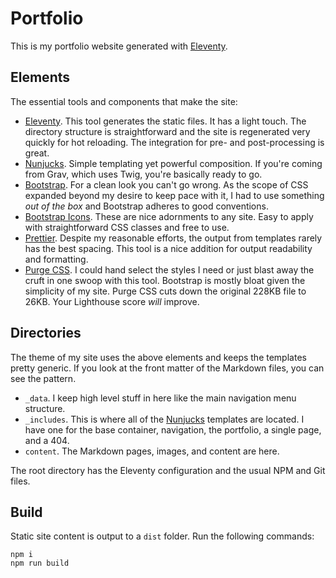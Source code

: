 # Portfolio

This is my portfolio website generated with [Eleventy](https://github.com/11ty/eleventy/).

## Elements
The essential tools and components that make the site:

  - [Eleventy](https://github.com/11ty/eleventy/). This tool generates the static files. It has a light touch. The directory structure is straightforward and the site is regenerated very quickly for hot reloading. The integration for pre- and post-processing is great.
  - [Nunjucks](https://github.com/mozilla/nunjucks). Simple templating yet powerful composition. If you're coming from Grav, which uses Twig, you're basically ready to go.
  - [Bootstrap](https://github.com/twbs/bootstrap). For a clean look you can't go wrong. As the scope of CSS expanded beyond my desire to keep pace with it, I had to use something _out of the box_ and Bootstrap adheres to good conventions.
  - [Bootstrap Icons](https://github.com/twbs/icons). These are nice adornments to any site. Easy to apply with straightforward CSS classes and free to use.
  - [Prettier](https://github.com/prettier/prettier). Despite my reasonable efforts, the output from templates rarely has the best spacing. This tool is a nice addition for output readability and formatting.
  - [Purge CSS](https://github.com/FullHuman/purgecss). I could hand select the styles I need or just blast away the cruft in one swoop with this tool. Bootstrap is mostly bloat given the simplicity of my site. Purge CSS cuts down the original 228KB file to 26KB. Your Lighthouse score _will_ improve.

## Directories
The theme of my site uses the above elements and keeps the templates pretty generic. If you look at the front matter of the Markdown files, you can see the pattern.

 - `_data`. I keep high level stuff in here like the main navigation menu structure.
 - `_includes`. This is where all of the [Nunjucks](https://github.com/mozilla/nunjucks) templates are located. I have one for the base container, navigation, the portfolio, a single page, and a 404.
 - `content`. The Markdown pages, images, and content are here.

The root directory has the Eleventy configuration and the usual NPM and Git files. 

## Build
Static site content is output to a `dist` folder. Run the following commands:

```shell
npm i
npm run build
```
